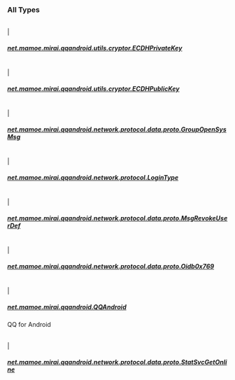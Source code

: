 

### All Types
|||
|:----------------------------------------------------------------------------------------|:---------------------------------------------------------------------------------------------------------------------------------------------------------------------------------------------------------|
| 
##### [net.mamoe.mirai.qqandroid.utils.cryptor.ECDHPrivateKey](../net.mamoe.mirai.qqandroid.utils.cryptor/-e-c-d-h-private-key/index.md)

|||
|:----------------------------------------------------------------------------------------|:---------------------------------------------------------------------------------------------------------------------------------------------------------------------------------------------------------|
| 
##### [net.mamoe.mirai.qqandroid.utils.cryptor.ECDHPublicKey](../net.mamoe.mirai.qqandroid.utils.cryptor/-e-c-d-h-public-key/index.md)

|||
|:----------------------------------------------------------------------------------------|:---------------------------------------------------------------------------------------------------------------------------------------------------------------------------------------------------------|
| 
##### [net.mamoe.mirai.qqandroid.network.protocol.data.proto.GroupOpenSysMsg](../net.mamoe.mirai.qqandroid.network.protocol.data.proto/-group-open-sys-msg/index.md)

|||
|:----------------------------------------------------------------------------------------|:---------------------------------------------------------------------------------------------------------------------------------------------------------------------------------------------------------|
| 
##### [net.mamoe.mirai.qqandroid.network.protocol.LoginType](../net.mamoe.mirai.qqandroid.network.protocol/-login-type/index.md)

|||
|:----------------------------------------------------------------------------------------|:---------------------------------------------------------------------------------------------------------------------------------------------------------------------------------------------------------|
| 
##### [net.mamoe.mirai.qqandroid.network.protocol.data.proto.MsgRevokeUserDef](../net.mamoe.mirai.qqandroid.network.protocol.data.proto/-msg-revoke-user-def/index.md)

|||
|:----------------------------------------------------------------------------------------|:---------------------------------------------------------------------------------------------------------------------------------------------------------------------------------------------------------|
| 
##### [net.mamoe.mirai.qqandroid.network.protocol.data.proto.Oidb0x769](../net.mamoe.mirai.qqandroid.network.protocol.data.proto/-oidb0x769/index.md)

|||
|:----------------------------------------------------------------------------------------|:---------------------------------------------------------------------------------------------------------------------------------------------------------------------------------------------------------|
| 
##### [net.mamoe.mirai.qqandroid.QQAndroid](../net.mamoe.mirai.qqandroid/-q-q-android/index.md)

QQ for Android

|||
|:----------------------------------------------------------------------------------------|:---------------------------------------------------------------------------------------------------------------------------------------------------------------------------------------------------------|
| 
##### [net.mamoe.mirai.qqandroid.network.protocol.data.proto.StatSvcGetOnline](../net.mamoe.mirai.qqandroid.network.protocol.data.proto/-stat-svc-get-online/index.md)


